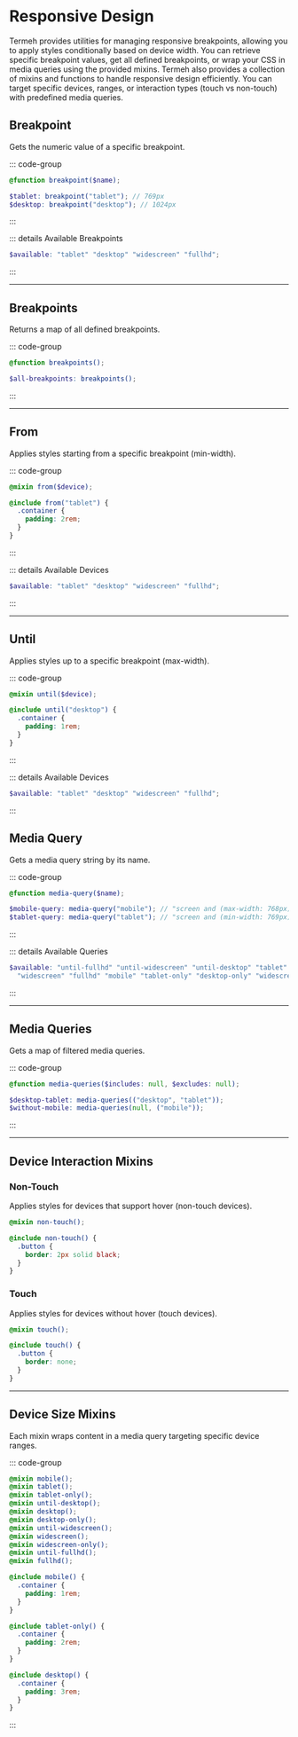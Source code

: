 # Responsive Design

Termeh provides utilities for managing responsive breakpoints, allowing you to apply styles conditionally based on device width. You can retrieve specific breakpoint values, get all defined breakpoints, or wrap your CSS in media queries using the provided mixins. Termeh also provides a collection of mixins and functions to handle responsive design efficiently. You can target specific devices, ranges, or interaction types (touch vs non-touch) with predefined media queries.

## Breakpoint

Gets the numeric value of a specific breakpoint.

::: code-group

```scss [usage.scss]
@function breakpoint($name);
```

```scss [example.scss]
$tablet: breakpoint("tablet"); // 769px
$desktop: breakpoint("desktop"); // 1024px
```

:::

::: details Available Breakpoints

```scss
$available: "tablet" "desktop" "widescreen" "fullhd";
```

:::

---

## Breakpoints

Returns a map of all defined breakpoints.

::: code-group

```scss [usage.scss]
@function breakpoints();
```

```scss [example.scss]
$all-breakpoints: breakpoints();
```

:::

---

## From

Applies styles starting from a specific breakpoint (min-width).

::: code-group

```scss [usage.scss]
@mixin from($device);
```

```scss [example.scss]
@include from("tablet") {
  .container {
    padding: 2rem;
  }
}
```

:::

::: details Available Devices

```scss
$available: "tablet" "desktop" "widescreen" "fullhd";
```

:::

---

## Until

Applies styles up to a specific breakpoint (max-width).

::: code-group

```scss [usage.scss]
@mixin until($device);
```

```scss [example.scss]
@include until("desktop") {
  .container {
    padding: 1rem;
  }
}
```

:::

::: details Available Devices

```scss
$available: "tablet" "desktop" "widescreen" "fullhd";
```

:::

## Media Query

Gets a media query string by its name.

::: code-group

```scss [usage.scss]
@function media-query($name);
```

```scss [example.scss]
$mobile-query: media-query("mobile"); // "screen and (max-width: 768px)"
$tablet-query: media-query("tablet"); // "screen and (min-width: 769px)"
```

:::

::: details Available Queries

```scss
$available: "until-fullhd" "until-widescreen" "until-desktop" "tablet" "desktop"
  "widescreen" "fullhd" "mobile" "tablet-only" "desktop-only" "widescreen-only";
```

:::

---

## Media Queries

Gets a map of filtered media queries.

::: code-group

```scss [usage.scss]
@function media-queries($includes: null, $excludes: null);
```

```scss [example.scss]
$desktop-tablet: media-queries(("desktop", "tablet"));
$without-mobile: media-queries(null, ("mobile"));
```

:::

---

## Device Interaction Mixins

### Non-Touch

Applies styles for devices that support hover (non-touch devices).

```scss [usage.scss]
@mixin non-touch();
```

```scss [example.scss]
@include non-touch() {
  .button {
    border: 2px solid black;
  }
}
```

### Touch

Applies styles for devices without hover (touch devices).

```scss [usage.scss]
@mixin touch();
```

```scss [example.scss]
@include touch() {
  .button {
    border: none;
  }
}
```

---

## Device Size Mixins

Each mixin wraps content in a media query targeting specific device ranges.

::: code-group

```scss [usage.scss]
@mixin mobile();
@mixin tablet();
@mixin tablet-only();
@mixin until-desktop();
@mixin desktop();
@mixin desktop-only();
@mixin until-widescreen();
@mixin widescreen();
@mixin widescreen-only();
@mixin until-fullhd();
@mixin fullhd();
```

```scss [example.scss]
@include mobile() {
  .container {
    padding: 1rem;
  }
}

@include tablet-only() {
  .container {
    padding: 2rem;
  }
}

@include desktop() {
  .container {
    padding: 3rem;
  }
}
```

:::
